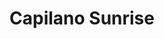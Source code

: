 ---
layout: product
product_id: 7027529678910
id: 7027529678910
title: Capilano Sunrise
body_html: >-
  <p>Taken at the Cleveland Dam in North Vancouver during the summer of
  2021.</p>

  <p>We stopped by the dam on our way to Grouse Mountain, and were captivated by the view that unfolded in front of us. The sun setting behind the mountains mixed with the haze from the BC wildfires created a moment we had to take in.</p>
vendor: Connell McCarthy
product_type: Posters, Prints, & Visual Artwork
created_at: 2022-07-21T17:00:24-04:00
handle: capilano-sunrise
updated_at: 2022-07-23T13:57:08-04:00
published_at: 2022-07-21T17:04:23-04:00
template_suffix: ""
status: active
published_scope: global
tags: batch-06, lake, mountain, mountains, summer, sunset, water
admin_graphql_api_id: gid://shopify/Product/7027529678910
variants:
  - product_id: 7027529678910
    id: 39812636803134
    title: 8x10" / Full Colour
    price: "35.00"
    sku: CM-PP-B6-04-XXS-FC
    position: 1
    inventory_policy: continue
    compare_at_price: null
    fulfillment_service: manual
    inventory_management: shopify
    option1: 8x10"
    option2: Full Colour
    option3: null
    created_at: 2022-07-21T17:00:24-04:00
    updated_at: 2022-07-21T17:04:08-04:00
    taxable: true
    barcode: null
    grams: 208
    image_id: 29497259327550
    weight: 0.208
    weight_unit: kg
    inventory_item_id: 41908440727614
    inventory_quantity: 100
    old_inventory_quantity: 100
    requires_shipping: true
    admin_graphql_api_id: gid://shopify/ProductVariant/39812636803134
  - product_id: 7027529678910
    id: 39812636835902
    title: 8x10" / Black & White
    price: "35.00"
    sku: CM-PP-B6-04-XXS-FC
    position: 2
    inventory_policy: continue
    compare_at_price: null
    fulfillment_service: manual
    inventory_management: shopify
    option1: 8x10"
    option2: Black & White
    option3: null
    created_at: 2022-07-21T17:00:24-04:00
    updated_at: 2022-07-21T17:04:08-04:00
    taxable: true
    barcode: null
    grams: 208
    image_id: 29497259360318
    weight: 0.208
    weight_unit: kg
    inventory_item_id: 41908440760382
    inventory_quantity: 100
    old_inventory_quantity: 100
    requires_shipping: true
    admin_graphql_api_id: gid://shopify/ProductVariant/39812636835902
  - product_id: 7027529678910
    id: 39812636868670
    title: 8.5x11" / Full Colour
    price: "35.00"
    sku: CM-PP-B6-04-XS-FC
    position: 3
    inventory_policy: continue
    compare_at_price: null
    fulfillment_service: manual
    inventory_management: shopify
    option1: 8.5x11"
    option2: Full Colour
    option3: null
    created_at: 2022-07-21T17:00:24-04:00
    updated_at: 2022-07-21T17:04:08-04:00
    taxable: true
    barcode: null
    grams: 208
    image_id: 29497259327550
    weight: 0.208
    weight_unit: kg
    inventory_item_id: 41908440793150
    inventory_quantity: 100
    old_inventory_quantity: 100
    requires_shipping: true
    admin_graphql_api_id: gid://shopify/ProductVariant/39812636868670
  - product_id: 7027529678910
    id: 39812636901438
    title: 8.5x11" / Black & White
    price: "35.00"
    sku: CM-PP-B6-04-XS-BW
    position: 4
    inventory_policy: continue
    compare_at_price: null
    fulfillment_service: manual
    inventory_management: shopify
    option1: 8.5x11"
    option2: Black & White
    option3: null
    created_at: 2022-07-21T17:00:24-04:00
    updated_at: 2022-07-21T17:04:08-04:00
    taxable: true
    barcode: null
    grams: 208
    image_id: 29497259360318
    weight: 0.208
    weight_unit: kg
    inventory_item_id: 41908440825918
    inventory_quantity: 100
    old_inventory_quantity: 100
    requires_shipping: true
    admin_graphql_api_id: gid://shopify/ProductVariant/39812636901438
  - product_id: 7027529678910
    id: 39812636934206
    title: 13x19" / Full Colour
    price: "40.00"
    sku: CM-PP-B6-04-S-FC
    position: 5
    inventory_policy: continue
    compare_at_price: null
    fulfillment_service: manual
    inventory_management: shopify
    option1: 13x19"
    option2: Full Colour
    option3: null
    created_at: 2022-07-21T17:00:24-04:00
    updated_at: 2022-07-21T17:04:08-04:00
    taxable: true
    barcode: null
    grams: 208
    image_id: 29497259327550
    weight: 0.208
    weight_unit: kg
    inventory_item_id: 41908440858686
    inventory_quantity: 100
    old_inventory_quantity: 100
    requires_shipping: true
    admin_graphql_api_id: gid://shopify/ProductVariant/39812636934206
  - product_id: 7027529678910
    id: 39812636966974
    title: 13x19" / Black & White
    price: "40.00"
    sku: CM-PP-B6-04-S-BW
    position: 6
    inventory_policy: continue
    compare_at_price: null
    fulfillment_service: manual
    inventory_management: shopify
    option1: 13x19"
    option2: Black & White
    option3: null
    created_at: 2022-07-21T17:00:24-04:00
    updated_at: 2022-07-21T17:04:08-04:00
    taxable: true
    barcode: null
    grams: 208
    image_id: 29497259360318
    weight: 0.208
    weight_unit: kg
    inventory_item_id: 41908440891454
    inventory_quantity: 100
    old_inventory_quantity: 100
    requires_shipping: true
    admin_graphql_api_id: gid://shopify/ProductVariant/39812636966974
  - product_id: 7027529678910
    id: 39812636999742
    title: 16x20" / Full Colour
    price: "50.00"
    sku: CM-PP-B6-04-M-FC
    position: 7
    inventory_policy: continue
    compare_at_price: null
    fulfillment_service: manual
    inventory_management: shopify
    option1: 16x20"
    option2: Full Colour
    option3: null
    created_at: 2022-07-21T17:00:24-04:00
    updated_at: 2022-07-21T17:04:08-04:00
    taxable: true
    barcode: null
    grams: 208
    image_id: 29497259327550
    weight: 0.208
    weight_unit: kg
    inventory_item_id: 41908440924222
    inventory_quantity: 100
    old_inventory_quantity: 100
    requires_shipping: true
    admin_graphql_api_id: gid://shopify/ProductVariant/39812636999742
  - product_id: 7027529678910
    id: 39812637032510
    title: 16x20" / Black & White
    price: "50.00"
    sku: CM-PP-B6-04-M-BW
    position: 8
    inventory_policy: continue
    compare_at_price: null
    fulfillment_service: manual
    inventory_management: shopify
    option1: 16x20"
    option2: Black & White
    option3: null
    created_at: 2022-07-21T17:00:24-04:00
    updated_at: 2022-07-21T17:04:08-04:00
    taxable: true
    barcode: null
    grams: 208
    image_id: 29497259360318
    weight: 0.208
    weight_unit: kg
    inventory_item_id: 41908440956990
    inventory_quantity: 100
    old_inventory_quantity: 100
    requires_shipping: true
    admin_graphql_api_id: gid://shopify/ProductVariant/39812637032510
  - product_id: 7027529678910
    id: 39812637065278
    title: 20x24" / Full Colour
    price: "60.00"
    sku: CM-PP-B6-04-L-FC
    position: 9
    inventory_policy: continue
    compare_at_price: null
    fulfillment_service: manual
    inventory_management: shopify
    option1: 20x24"
    option2: Full Colour
    option3: null
    created_at: 2022-07-21T17:00:24-04:00
    updated_at: 2022-07-21T17:04:08-04:00
    taxable: true
    barcode: null
    grams: 208
    image_id: 29497259327550
    weight: 0.208
    weight_unit: kg
    inventory_item_id: 41908440989758
    inventory_quantity: 100
    old_inventory_quantity: 100
    requires_shipping: true
    admin_graphql_api_id: gid://shopify/ProductVariant/39812637065278
  - product_id: 7027529678910
    id: 39812637098046
    title: 20x24" / Black & White
    price: "60.00"
    sku: CM-PP-B6-04-L-BW
    position: 10
    inventory_policy: continue
    compare_at_price: null
    fulfillment_service: manual
    inventory_management: shopify
    option1: 20x24"
    option2: Black & White
    option3: null
    created_at: 2022-07-21T17:00:24-04:00
    updated_at: 2022-07-21T17:04:08-04:00
    taxable: true
    barcode: null
    grams: 208
    image_id: 29497259360318
    weight: 0.208
    weight_unit: kg
    inventory_item_id: 41908441022526
    inventory_quantity: 100
    old_inventory_quantity: 100
    requires_shipping: true
    admin_graphql_api_id: gid://shopify/ProductVariant/39812637098046
  - product_id: 7027529678910
    id: 39812637130814
    title: 20x30" / Full Colour
    price: "70.00"
    sku: CM-PP-B6-04-XL-FC
    position: 11
    inventory_policy: continue
    compare_at_price: null
    fulfillment_service: manual
    inventory_management: shopify
    option1: 20x30"
    option2: Full Colour
    option3: null
    created_at: 2022-07-21T17:00:24-04:00
    updated_at: 2022-07-21T17:04:08-04:00
    taxable: true
    barcode: null
    grams: 208
    image_id: 29497259327550
    weight: 0.208
    weight_unit: kg
    inventory_item_id: 41908441055294
    inventory_quantity: 100
    old_inventory_quantity: 100
    requires_shipping: true
    admin_graphql_api_id: gid://shopify/ProductVariant/39812637130814
  - product_id: 7027529678910
    id: 39812637163582
    title: 20x30" / Black & White
    price: "70.00"
    sku: CM-PP-B6-04-XL-BW
    position: 12
    inventory_policy: continue
    compare_at_price: null
    fulfillment_service: manual
    inventory_management: shopify
    option1: 20x30"
    option2: Black & White
    option3: null
    created_at: 2022-07-21T17:00:24-04:00
    updated_at: 2022-07-21T17:04:08-04:00
    taxable: true
    barcode: null
    grams: 208
    image_id: 29497259360318
    weight: 0.208
    weight_unit: kg
    inventory_item_id: 41908441088062
    inventory_quantity: 100
    old_inventory_quantity: 100
    requires_shipping: true
    admin_graphql_api_id: gid://shopify/ProductVariant/39812637163582
  - product_id: 7027529678910
    id: 39812637196350
    title: 24x36" / Full Colour
    price: "90.00"
    sku: CM-PP-B6-04-XXL-FC
    position: 13
    inventory_policy: continue
    compare_at_price: null
    fulfillment_service: manual
    inventory_management: shopify
    option1: 24x36"
    option2: Full Colour
    option3: null
    created_at: 2022-07-21T17:00:24-04:00
    updated_at: 2022-07-21T17:04:08-04:00
    taxable: true
    barcode: null
    grams: 208
    image_id: 29497259327550
    weight: 0.208
    weight_unit: kg
    inventory_item_id: 41908441120830
    inventory_quantity: 100
    old_inventory_quantity: 100
    requires_shipping: true
    admin_graphql_api_id: gid://shopify/ProductVariant/39812637196350
  - product_id: 7027529678910
    id: 39812637229118
    title: 24x36" / Black & White
    price: "90.00"
    sku: CM-PP-B6-04-XXL-BW
    position: 14
    inventory_policy: continue
    compare_at_price: null
    fulfillment_service: manual
    inventory_management: shopify
    option1: 24x36"
    option2: Black & White
    option3: null
    created_at: 2022-07-21T17:00:24-04:00
    updated_at: 2022-07-21T17:04:08-04:00
    taxable: true
    barcode: null
    grams: 208
    image_id: 29497259360318
    weight: 0.208
    weight_unit: kg
    inventory_item_id: 41908441153598
    inventory_quantity: 100
    old_inventory_quantity: 100
    requires_shipping: true
    admin_graphql_api_id: gid://shopify/ProductVariant/39812637229118
  - product_id: 7027529678910
    id: 39812637261886
    title: 30x40" / Full Colour
    price: "100.00"
    sku: CM-PP-B6-04-XXXL-FC
    position: 15
    inventory_policy: continue
    compare_at_price: null
    fulfillment_service: manual
    inventory_management: shopify
    option1: 30x40"
    option2: Full Colour
    option3: null
    created_at: 2022-07-21T17:00:24-04:00
    updated_at: 2022-07-21T17:04:08-04:00
    taxable: true
    barcode: null
    grams: 208
    image_id: 29497259327550
    weight: 0.208
    weight_unit: kg
    inventory_item_id: 41908441186366
    inventory_quantity: 100
    old_inventory_quantity: 100
    requires_shipping: true
    admin_graphql_api_id: gid://shopify/ProductVariant/39812637261886
  - product_id: 7027529678910
    id: 39812637294654
    title: 30x40" / Black & White
    price: "100.00"
    sku: CM-PP-B6-04-XXXL-BW
    position: 16
    inventory_policy: continue
    compare_at_price: null
    fulfillment_service: manual
    inventory_management: shopify
    option1: 30x40"
    option2: Black & White
    option3: null
    created_at: 2022-07-21T17:00:24-04:00
    updated_at: 2022-07-21T17:04:08-04:00
    taxable: true
    barcode: null
    grams: 208
    image_id: 29497259360318
    weight: 0.208
    weight_unit: kg
    inventory_item_id: 41908441219134
    inventory_quantity: 100
    old_inventory_quantity: 100
    requires_shipping: true
    admin_graphql_api_id: gid://shopify/ProductVariant/39812637294654
options:
  - product_id: 7027529678910
    id: 9034548510782
    name: Size
    position: 1
    values:
      - 8x10"
      - 8.5x11"
      - 13x19"
      - 16x20"
      - 20x24"
      - 20x30"
      - 24x36"
      - 30x40"
  - product_id: 7027529678910
    id: 9034548543550
    name: Color
    position: 2
    values:
      - Full Colour
      - Black & White
images:
  - product_id: 7027529678910
    id: 29497259327550
    position: 1
    created_at: 2022-07-21T17:01:58-04:00
    updated_at: 2022-07-21T17:02:01-04:00
    alt: null
    width: 1000
    height: 1500
    src: https://cdn.shopify.com/s/files/1/1624/2355/products/capilano-sunrise-colour.jpg?v=1658437321
    variant_ids:
      - 39812636803134
      - 39812636868670
      - 39812636934206
      - 39812636999742
      - 39812637065278
      - 39812637130814
      - 39812637196350
      - 39812637261886
    admin_graphql_api_id: gid://shopify/ProductImage/29497259327550
  - product_id: 7027529678910
    id: 29497259360318
    position: 2
    created_at: 2022-07-21T17:01:59-04:00
    updated_at: 2022-07-21T17:02:01-04:00
    alt: null
    width: 1000
    height: 1500
    src: https://cdn.shopify.com/s/files/1/1624/2355/products/capilano-sunrise-bw.jpg?v=1658437321
    variant_ids:
      - 39812636835902
      - 39812636901438
      - 39812636966974
      - 39812637032510
      - 39812637098046
      - 39812637163582
      - 39812637229118
      - 39812637294654
    admin_graphql_api_id: gid://shopify/ProductImage/29497259360318
  - product_id: 7027529678910
    id: 29497259393086
    position: 3
    created_at: 2022-07-21T17:01:59-04:00
    updated_at: 2022-07-21T17:01:59-04:00
    alt: null
    width: 2000
    height: 1800
    src: https://cdn.shopify.com/s/files/1/1624/2355/products/PAR_02_0001_436cfb7c-f2eb-43de-bb05-61efe6b1a1b2.png?v=1658437319
    variant_ids: []
    admin_graphql_api_id: gid://shopify/ProductImage/29497259393086
image:
  product_id: 7027529678910
  id: 29497259327550
  position: 1
  created_at: 2022-07-21T17:01:58-04:00
  updated_at: 2022-07-21T17:02:01-04:00
  alt: null
  width: 1000
  height: 1500
  src: https://cdn.shopify.com/s/files/1/1624/2355/products/capilano-sunrise-colour.jpg?v=1658437321
  variant_ids:
    - 39812636803134
    - 39812636868670
    - 39812636934206
    - 39812636999742
    - 39812637065278
    - 39812637130814
    - 39812637196350
    - 39812637261886
  admin_graphql_api_id: gid://shopify/ProductImage/29497259327550

---